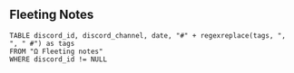 ## Fleeting Notes
```dataview
TABLE discord_id, discord_channel, date, "#" + regexreplace(tags, ", ", " #") as tags
FROM "Ω Fleeting notes"
WHERE discord_id != NULL
```
